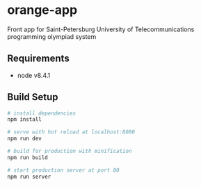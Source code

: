 # orange-app
Front app for Saint-Petersburg University of Telecommunications programming olympiad system

## Requirements
- node v8.4.1

## Build Setup

``` bash
# install dependencies
npm install

# serve with hot reload at localhost:8080
npm run dev

# build for production with minification
npm run build

# start production server at port 80
npm run server
```

